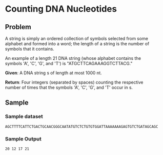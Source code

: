 # Counting DNA Nucleotides
## Problem
A string is simply an ordered collection of symbols selected from some alphabet and formed into a word; the length of a string is the number of symbols that it contains.

An example of a length 21 DNA string (whose alphabet contains the symbols 'A', 'C', 'G', and 'T') is "ATGCTTCAGAAAGGTCTTACG."

**Given**: A DNA string s
 of length at most 1000 nt.

**Return**: Four integers (separated by spaces) counting the respective number of times that the symbols 'A', 'C', 'G', and 'T' occur in s.

## Sample
### Sample dataset
```
AGCTTTTCATTCTGACTGCAACGGGCAATATGTCTCTGTGTGGATTAAAAAAAGAGTGTCTGATAGCAGC
```

### Sample Output
```
20 12 17 21
```

